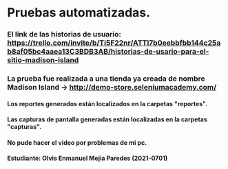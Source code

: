 # Pruebas automatizadas.
### El link de las historias de usuario: https://trello.com/invite/b/Ti5F22nr/ATTI7b0eebbfbb144c25ab8af05bc4aaea13C3BDB3AB/historias-de-usario-para-el-sitio-madison-island
### La prueba fue realizada a una tienda ya creada de nombre Madison Island -> http://demo-store.seleniumacademy.com/
#### Los reportes generados están localizados en la carpetas "reportes".
#### Las capturas de pantalla generadas están localizadas en la carpetas "capturas".
#### No pude hacer el video por problemas de mi pc.
#### Estudiante: Olvis Enmanuel Mejia Paredes (2021-0701)
